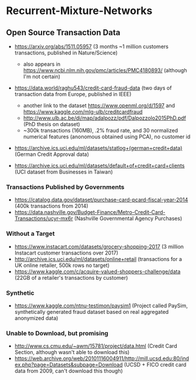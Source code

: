 # Recurrent-Mixture-Networks

## Open Source Transaction Data

* https://arxiv.org/abs/1511.05957 (3 months ~1 million customers transactions, published in Nature/Science)
  * also appears in https://www.ncbi.nlm.nih.gov/pmc/articles/PMC4180893/ (although I'm not certain)

* https://data.world/raghu543/credit-card-fraud-data (two days of transaction data from Europe, published in IEEE)
  - another link to the dataset https://www.openml.org/d/1597 and https://www.kaggle.com/mlg-ulb/creditcardfraud
  - http://www.ulb.ac.be/di/map/adalpozz/pdf/Dalpozzolo2015PhD.pdf (PhD thesis on dataset)
  - ~300k transactions (160MB), .2% fraud rate, and 30 normalized numerical features (anonomous obtained using PCA), no customer id
* https://archive.ics.uci.edu/ml/datasets/statlog+(german+credit+data) (German Credit Approval data)
* https://archive.ics.uci.edu/ml/datasets/default+of+credit+card+clients (UCI dataset from Businesses in Taiwan)

### Transactions Published by Governments
* https://catalog.data.gov/dataset/purchase-card-pcard-fiscal-year-2014 (400k transactions from 2014)
* https://data.nashville.gov/Budget-Finance/Metro-Credit-Card-Transactions/ucyr-mx6r (Nashville Governmental Agency Purchases)


### Without a Target
* https://www.instacart.com/datasets/grocery-shopping-2017 (3 million Instacart customer transactions over 2017)
* http://archive.ics.uci.edu/ml/datasets/online+retail (transactions for a UK online retailer, 500k rows no target)
* https://www.kaggle.com/c/acquire-valued-shoppers-challenge/data (22GB of a retailer's transactions by customer)

### Synthetic 
* https://www.kaggle.com/ntnu-testimon/paysim1 (Project called PaySim, synthetically generated fraud dataset based on real aggregated anonymized data)

### Unable to Download, but promising
* http://www.cs.cmu.edu/~awm/15781/project/data.html (Credit Card Section, although wasn't able to download this)
* https://web.archive.org/web/20101116004911/http://mill.ucsd.edu:80/index.php?page=Datasets&subpage=Download (UCSD + FICO credit card data from 2009, can't download this though)
